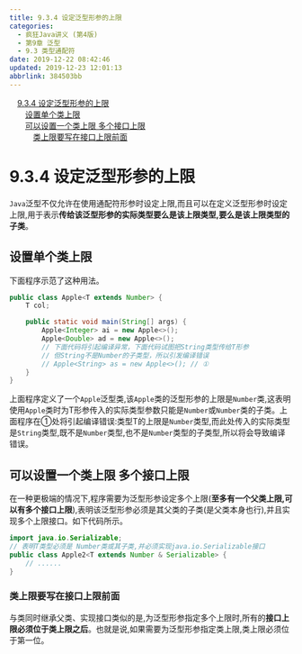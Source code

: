 ```yaml
---
title: 9.3.4 设定泛型形参的上限
categories: 
  - 疯狂Java讲义 (第4版)
  - 第9章 泛型
  - 9.3 类型通配符
date: 2019-12-22 08:42:46
updated: 2019-12-23 12:01:13
abbrlink: 384503bb
---
```

<div id='my_toc'><a href="/JavaReadingNotes/384503bb/#9-3-4-设定泛型形参的上限" class="header_1">9.3.4 设定泛型形参的上限</a>&nbsp;<br><a href="/JavaReadingNotes/384503bb/#设置单个类上限" class="header_2">设置单个类上限</a>&nbsp;<br><a href="/JavaReadingNotes/384503bb/#可以设置一个类上限-多个接口上限" class="header_2">可以设置一个类上限 多个接口上限</a>&nbsp;<br><a href="/JavaReadingNotes/384503bb/#类上限要写在接口上限前面" class="header_3">类上限要写在接口上限前面</a>&nbsp;<br></div>
<style>.header_1{margin-left: 1em;}.header_2{margin-left: 2em;}.header_3{margin-left: 3em;}.header_4{margin-left: 4em;}.header_5{margin-left: 5em;}.header_6{margin-left: 6em;}</style>
<!--more-->
<script>if (navigator.platform.search('arm')==-1){document.getElementById('my_toc').style.display = 'none';}var e,p = document.getElementsByTagName('p');while (p.length>0) {e = p[0];e.parentElement.removeChild(e);}</script>

<!--end-->
# 9.3.4 设定泛型形参的上限
`Java`泛型不仅允许在使用通配符形参时设定上限,而且可以在定义泛型形参时设定上限,用于表示**传给该泛型形参的实际类型要么是该上限类型,要么是该上限类型的子类**。
## 设置单个类上限
下面程序示范了这种用法。
```java
public class Apple<T extends Number> {
    T col;

    public static void main(String[] args) {
        Apple<Integer> ai = new Apple<>();
        Apple<Double> ad = new Apple<>();
        // 下面代码将引起编译异常，下面代码试图把String类型传给T形参
        // 但String不是Number的子类型，所以引发编译错误
        // Apple<String> as = new Apple<>(); // ①
    }
}
```
上面程序定义了一个`Apple`泛型类,该`Apple`类的泛型形参的上限是`Number`类,这表明使用`Apple`类时为T形参传入的实际类型参数只能是`Number`或`Number`类的子类。上面程序在①处将引起编译错误:类型T的上限是`Number`类型,而此处传入的实际类型是`String`类型,既不是`Number`类型,也不是`Number`类型的子类型,所以将会导致编译错误。
## 可以设置一个类上限 多个接口上限
在一种更极端的情况下,程序需要为泛型形参设定多个上限(**至多有一个父类上限,可以有多个接口上限**),表明该泛型形参必须是其父类的子类(是父类本身也行),并且实现多个上限接口。如下代码所示。
```java
import java.io.Serializable;
// 表明T类型必须是 Number类或其子类,并必须实现java.io.Serializable接口
public class Apple2<T extends Number & Serializable> {
    // ......
}
```
### 类上限要写在接口上限前面
与类同时继承父类、实现接口类似的是,为泛型形参指定多个上限时,所有的**接口上限必须位于类上限之后**。也就是说,如果需要为泛型形参指定类上限,类上限必须位于第一位。
